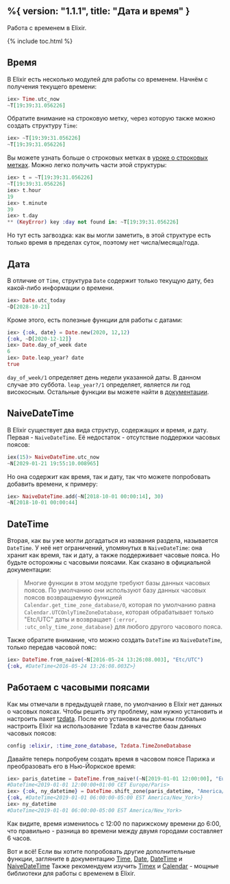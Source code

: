 %{
  version: "1.1.1",
  title: "Дата и время"
}
---

Работа с временем в Elixir.

{% include toc.html %}

## Время

В Elixir есть несколько модулей для работы со временем.
Начнём с получения текущего времени:

```elixir
iex> Time.utc_now
~T[19:39:31.056226]
```

Обратите внимание на строковую метку, через которую также можно создать структуру `Time`:

```elixir
iex> ~T[19:39:31.056226]
~T[19:39:31.056226]
```

Вы можете узнать больше о строковых метках в [уроке о строковых метках](../sigils).
Можно легко получить части этой структуры:

```elixir
iex> t = ~T[19:39:31.056226]
~T[19:39:31.056226]
iex> t.hour
19
iex> t.minute
39
iex> t.day
** (KeyError) key :day not found in: ~T[19:39:31.056226]
```

Но тут есть загвоздка: как вы могли заметить, в этой структуре есть только время в пределах суток, поэтому нет числа/месяца/года.

## Дата

В отличие от `Time`, структура `Date` содержит только текущую дату, без какой-либо информации о времени.

```elixir
iex> Date.utc_today
~D[2028-10-21]
```

Кроме этого, есть полезные функции для работы с датами:

```elixir
iex> {:ok, date} = Date.new(2020, 12,12)
{:ok, ~D[2020-12-12]}
iex> Date.day_of_week date
6
iex> Date.leap_year? date
true
```

`day_of_week/1` определяет день недели указанной даты.
В данном случае это суббота.
`leap_year?/1` определяет, является ли год високосным.
Остальные функции вы можете найти в [документации](https://hexdocs.pm/elixir/Date.html).

## NaiveDateTime

В Elixir существует два вида структур, содержащих и время, и дату.
Первая - `NaiveDateTime`.
Её недостаток - отсутствие поддержки часовых поясов:

```elixir
iex(15)> NaiveDateTime.utc_now
~N[2029-01-21 19:55:10.008965]
```

Но она содержит как время, так и дату, так что можете попробовать добавить времени, к примеру:

```elixir
iex> NaiveDateTime.add(~N[2018-10-01 00:00:14], 30)
~N[2018-10-01 00:00:44]
```

## DateTime

Вторая, как вы уже могли догадаться из названия раздела, называется `DateTime`.
У неё нет ограничений, упомянутых в `NaiveDateTime`: она хранит как время, так и дату, а также поддерживает часовые пояса.
Но будьте осторожны с часовыми поясами. Как сказано в официальной документации:

> Многие функции в этом модуле требуют базы данных часовых поясов. По умолчанию они используют базу данных часовых поясов возвращаемую функцией `Calendar.get_time_zone_database/0`, которая по умолчанию равна `Calendar.UTCOnlyTimeZoneDatabase`, которая обрабатывает только "Etc/UTC" даты и возвращает `{:error, :utc_only_time_zone_database}` для любого другого часового пояса.

Также обратите внимание, что можно создать `DateTime` из `NaiveDateTime`, только передав часовой пояс:

```elixir
iex> DateTime.from_naive(~N[2016-05-24 13:26:08.003], "Etc/UTC")
{:ok, #DateTime<2016-05-24 13:26:08.003Z>}
```

## Работаем с часовыми поясами

Как мы отмечали в предыдущей главе, по умолчанию в Elixir нет данных о часовых поясах.
Чтобы решить эту проблему, нам нужно установить и настроить пакет [tzdata](https://github.com/lau/tzdata).
После его установки вы должны глобально настроить Elixir на использование Tzdata в качестве базы данных часовых поясов:

```elixir
config :elixir, :time_zone_database, Tzdata.TimeZoneDatabase
```

Давайте теперь попробуем создать время в часовом поясе Парижа и преобразовать его в Нью-Йоркское время:

```elixir
iex> paris_datetime = DateTime.from_naive!(~N[2019-01-01 12:00:00], "Europe/Paris")
#DateTime<2019-01-01 12:00:00+01:00 CET Europe/Paris>
iex> {:ok, ny_datetime} = DateTime.shift_zone(paris_datetime, "America/New_York")
{:ok, #DateTime<2019-01-01 06:00:00-05:00 EST America/New_York>}
iex> ny_datetime
#DateTime<2019-01-01 06:00:00-05:00 EST America/New_York>
```

Как видите, время изменилось с 12:00 по парижскому времени до 6:00, что правильно - разница во времени между двумя городами составляет 6 часов.

Вот и всё! Если вы хотите попробовать другие дополнительные функции, загляните в документацию [Time](https://hexdocs.pm/elixir/Time.html), [Date](https://hexdocs.pm/elixir/Date.html), [DateTime](https://hexdocs.pm/elixir/DateTime.html) и [NaiveDateTime](https://hexdocs.pm/elixir/NaiveDateTime.html)
Также рекомендуем изучить [Timex](https://github.com/bitwalker/timex) и [Calendar](https://github.com/lau/calendar) - мощные библиотеки для работы с временем в Elixir.
